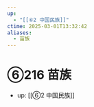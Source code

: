 ```yaml
---
up:
  - "[[⑥2 中国民族]]"
ctime: 2025-03-01T13:32:42
aliases:
  - 苗族
---
```


# ⑥216 苗族

- up: [[⑥2 中国民族]]
